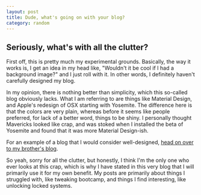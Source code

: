 ```yaml
---
layout: post
title: Dude, what's going on with your blog?
category: random
---
```


Seriously, what's with all the clutter?
---------------------------------------
First off, this is pretty much my experimental grounds. Basically, the way it
works is, I get an idea in my head like, "Wouldn't it be cool if I had a
background image?" and I just roll with it. In other words, I definitely haven't
carefully designed my blog.

In my opinion, there is nothing better than
simplicity, which this so-called blog obviously lacks. What I am referring to
are things like Material Design, and Apple's redesign of OSX starting with
Yosemite. The difference here is that the colors are very plain, whereas before
it seems like people preferred, for lack of a better word, things to be shiny.
I personally thought Mavericks looked like crap, and was stoked when I installed
the beta of Yosemite and found that it was more Material Design-ish.

For an example of a blog that I would consider well-designed, [head on over to
my brother's blog](http://catskull.net).

So yeah, sorry for all the clutter, but honestly, I think I'm the only one who
ever looks at this crap, which is why I have stated in this very blog that I
will primarily use it for my own benefit. My posts are primarily about things I
struggled with, like tweaking bootcamp, and things I find interesting, like
unlocking locked systems.
